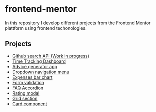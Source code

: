 # frontend-mentor

In this repository I develop different projects from the Frontend Mentor plattform using frontend techonologies.

## Projects
  - [Github search API  (Work in progress)](https://www.frontendmentor.io/challenges/github-user-search-app-Q09YOgaH6)
  - [Time Tracking Dashboard](https://www.frontendmentor.io/challenges/time-tracking-dashboard-UIQ7167Jw) 
  - [Advice generator app](https://alexcumplido.github.io/frontend-mentor/adviceAPI-generator)
  - [Dropdown navigation menu](https://alexcumplido.github.io/frontend-mentor/dropdown-navigation)
  - [Expenses bar chart](https://alexcumplido.github.io/frontend-mentor/bar-chart)
  - [Form validation](https://alexcumplido.github.io/frontend-mentor/form-validation)
  - [FAQ Accordion](https://alexcumplido.github.io/frontend-mentor/faq-accordion)
  - [Rating modal](https://alexcumplido.github.io/frontend-mentor/rating-modal)
  - [Grid section](https://alexcumplido.github.io/frontend-mentor/grid-section)
  - [Card component](https://alexcumplido.github.io/frontend-mentor/card-component)

<!--
To do
- [Github search API](https://www.frontendmentor.io/challenges/github-user-search-app-Q09YOgaH6)
- [Tip calculator](https://www.frontendmentor.io/challenges/tip-calculator-app-ugJNGbJUX)
- [Crowdfunding product page](https://www.frontendmentor.io/challenges/crowdfunding-product-page-7uvcZe7ZR)
- [Interactive price component](https://www.frontendmentor.io/challenges/interactive-pricing-component-t0m8PIyY8)
- [Officelite coming soon site](https://www.frontendmentor.io/challenges/officelite-coming-soon-site-M4DIPNz8g)
- [Price card toggle](https://www.frontendmentor.io/challenges/pricing-component-with-toggle-8vPwRMIC)

https://www.makeareadme.com/
->

